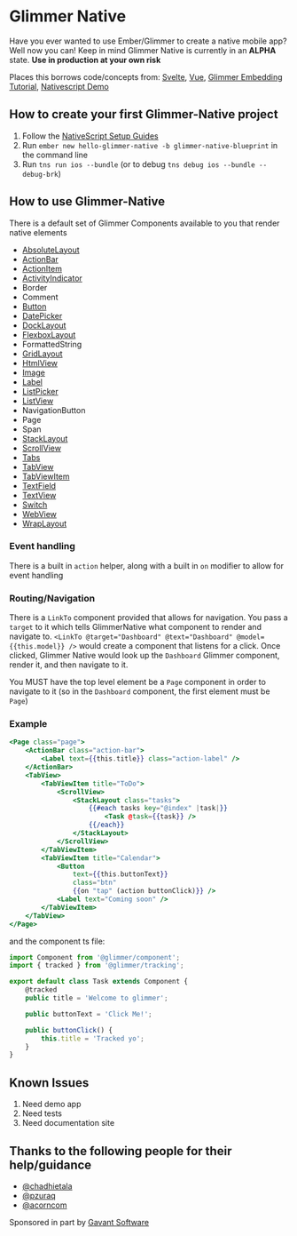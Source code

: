 # Glimmer Native

Have you ever wanted to use Ember/Glimmer to create a native mobile app? Well now you can!
Keep in mind Glimmer Native is currently in an **ALPHA** state. **Use in production at your own risk**

Places this borrows code/concepts from:
[Svelte](https://github.com/halfnelson/svelte-native),
[Vue](https://github.com/nativescript-vue/nativescript-vue),
[Glimmer Embedding Tutorial](https://github.com/glimmerjs/glimmer-embedding-tutorial),
[Nativescript Demo](https://github.com/chadhietala/glimmer-native-demo)

## How to create your first Glimmer-Native project

1. Follow the [NativeScript Setup Guides](https://docs.nativescript.org/angular/start/quick-setup)
2. Run `ember new hello-glimmer-native -b glimmer-native-blueprint` in the command line
3. Run `tns run ios --bundle` (or to debug `tns debug ios --bundle --debug-brk`)

## How to use Glimmer-Native

There is a default set of Glimmer Components available to you that render native elements

-   [AbsoluteLayout](https://docs.nativescript.org/angular/ui/layouts/layout-containers#absolutelayout)
-   [ActionBar](https://docs.nativescript.org/angular/ui/ng-ui-widgets/action-bar)
-   [ActionItem](https://docs.nativescript.org/angular/ui/ng-ui-widgets/action-bar#action-items)
-   [ActivityIndicator](https://docs.nativescript.org/angular/ui/ng-ui-widgets/activity-indicator)
-   Border
-   Comment
-   [Button](https://docs.nativescript.org/angular/ui/ng-ui-widgets/button)
-   [DatePicker](https://docs.nativescript.org/angular/ui/ng-ui-widgets/date-picker)
-   [DockLayout](https://docs.nativescript.org/angular/ui/layouts/layout-containers#docklayout)
-   [FlexboxLayout](https://docs.nativescript.org/angular/ui/layouts/layout-containers#flexboxlayout)
-   FormattedString
-   [GridLayout](https://docs.nativescript.org/angular/ui/layouts/layout-containers#gridlayout)
-   [HtmlView](https://docs.nativescript.org/angular/ui/ng-ui-widgets/htmlview)
-   [Image](https://docs.nativescript.org/angular/ui/ng-ui-widgets/image)
-   [Label](https://docs.nativescript.org/angular/ui/ng-ui-widgets/label)
-   [ListPicker](https://docs.nativescript.org/angular/ui/ng-ui-widgets/listpicker)
-   [ListView](https://docs.nativescript.org/angular/ui/ng-ui-widgets/listview)
-   NavigationButton
-   Page
-   Span
-   [StackLayout](https://docs.nativescript.org/angular/ui/layouts/layout-containers#stacklayout)
-   [ScrollView](https://docs.nativescript.org/angular/ui/ng-ui-widgets/scroll-view)
-   [Tabs](https://docs.nativescript.org/ui/components/tabs)
-   [TabView](https://docs.nativescript.org/angular/ui/ng-ui-widgets/tab-view)
-   [TabViewItem](https://docs.nativescript.org/angular/ui/ng-ui-widgets/tab-view)
-   [TextField](https://docs.nativescript.org/angular/ui/ng-ui-widgets/text-field)
-   [TextView](https://docs.nativescript.org/angular/ui/ng-ui-widgets/text-view)
-   [Switch](https://docs.nativescript.org/angular/ui/ng-ui-widgets/switch)
-   [WebView](https://docs.nativescript.org/angular/ui/ng-ui-widgets/web-view)
-   [WrapLayout](https://docs.nativescript.org/angular/ui/layouts/layout-containers#wraplayout)

### Event handling

There is a built in `action` helper, along with a built in `on` modifier to allow for event handling

### Routing/Navigation

There is a `LinkTo` component provided that allows for navigation. You pass a `target` to it which tells GlimmerNative what component to render and navigate to. `<LinkTo @target="Dashboard" @text="Dashboard" @model={{this.model}} />` would create a component that listens for a click. Once clicked, Glimmer Native would look up the `Dashboard` Glimmer component, render it, and then navigate to it.

You MUST have the top level element be a `Page` component in order to navigate to it (so in the `Dashboard` component, the first element must be `Page`)

### Example

```hbs
<Page class="page">
    <ActionBar class="action-bar">
        <Label text={{this.title}} class="action-label" />
    </ActionBar>
    <TabView>
        <TabViewItem title="ToDo">
            <ScrollView>
                <StackLayout class="tasks">
                    {{#each tasks key="@index" |task|}}
                        <Task @task={{task}} />
                    {{/each}}
                </StackLayout>
            </ScrollView>
        </TabViewItem>
        <TabViewItem title="Calendar">
            <Button
                text={{this.buttonText}}
                class="btn"
                {{on "tap" (action buttonClick)}} />
            <Label text="Coming soon" />
        </TabViewItem>
    </TabView>
</Page>
```

and the component ts file:

```js
import Component from '@glimmer/component';
import { tracked } from '@glimmer/tracking';

export default class Task extends Component {
    @tracked
    public title = 'Welcome to glimmer';

    public buttonText = 'Click Me!';

    public buttonClick() {
        this.title = 'Tracked yo';
    }
}

```

## Known Issues

1. Need demo app
2. Need tests
3. Need documentation site

## Thanks to the following people for their help/guidance

-   [@chadhietala](https://github.com/chadhietala)
-   [@pzuraq](https://github.com/pzuraq)
-   [@acorncom](https://github.com/acorncom)

Sponsored in part by [Gavant Software](http://gavant.com)
